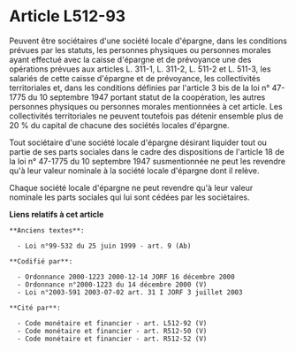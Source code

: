 # Article L512-93

Peuvent être sociétaires d'une société locale d'épargne, dans les conditions prévues par les statuts, les personnes physiques
ou personnes morales ayant effectué avec la caisse d'épargne et de prévoyance une des opérations prévues aux articles L.
311-1, L. 311-2, L. 511-2 et L. 511-3, les salariés de cette caisse d'épargne et de prévoyance, les collectivités
territoriales et, dans les conditions définies par l'article 3 bis de la loi n° 47-1775 du 10 septembre 1947 portant statut
de la coopération, les autres personnes physiques ou personnes morales mentionnées à cet article. Les collectivités
territoriales ne peuvent toutefois pas détenir ensemble plus de 20 % du capital de chacune des sociétés locales d'épargne.

Tout sociétaire d'une société locale d'épargne désirant liquider tout ou partie de ses parts sociales dans le cadre des
dispositions de l'article 18 de la loi n° 47-1775 du 10 septembre 1947 susmentionnée ne peut les revendre qu'à leur valeur
nominale à la société locale d'épargne dont il relève.

Chaque société locale d'épargne ne peut revendre qu'à leur valeur nominale les parts sociales qui lui sont cédées par les
sociétaires.

**Liens relatifs à cet article**

	**Anciens textes**:

	  - Loi n°99-532 du 25 juin 1999 - art. 9 (Ab)

	**Codifié par**:

	  - Ordonnance 2000-1223 2000-12-14 JORF 16 décembre 2000
	  - Ordonnance n°2000-1223 du 14 décembre 2000 (V)
	  - Loi n°2003-591 2003-07-02 art. 31 I JORF 3 juillet 2003

	**Cité par**:

	  - Code monétaire et financier - art. L512-92 (V)
	  - Code monétaire et financier - art. R512-50 (V)
	  - Code monétaire et financier - art. R512-52 (V)
